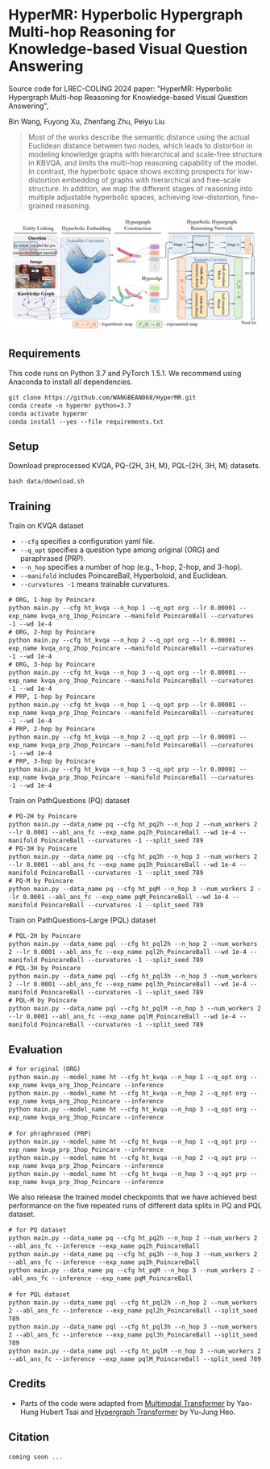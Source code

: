 # HyperMR: Hyperbolic Hypergraph Multi-hop Reasoning for Knowledge-based Visual Question Answering
Source code for LREC-COLING 2024 paper: "HyperMR: Hyperbolic Hypergraph Multi-hop Reasoning for Knowledge-based Visual Question Answering", 

Bin Wang, Fuyong Xu, Zhenfang Zhu, Peiyu Liu
<!--* [[Paper]](https:) [[Slides]](https:)-->

>   Most of the works describe the semantic distance using the actual Euclidean distance between two nodes, which leads to distortion in modeling knowledge graphs with hierarchical and scale-free structure in KBVQA, and limits the multi-hop reasoning capability of the model. In contrast, the hyperbolic space shows exciting prospects for low-distortion embedding of graphs with hierarchical and free-scale structure. In addition, we map the different stages of reasoning into multiple adjustable hyperbolic spaces, achieving low-distortion, fine-grained reasoning.

![HGT](assets/model.png)

## Requirements
This code runs on Python 3.7 and PyTorch 1.5.1. We recommend using Anaconda to install all dependencies.
```
git clone https://github.com/WANGBEAN068/HyperMR.git
conda create -n hypermr python=3.7
conda activate hypermr
conda install --yes --file requirements.txt
```

## Setup
Download preprocessed KVQA, PQ-{2H, 3H, M}, PQL-{2H, 3H, M} datasets.
```
bash data/download.sh
```

## Training

Train on KVQA dataset
* `--cfg` specifies a configuration yaml file.
* `--q_opt` specifies a question type among original (ORG) and paraphrased (PRP).
* `--n_hop` specifies a number of hop (e.g., 1-hop, 2-hop, and 3-hop).
* `--manifold` includes PoincareBall, Hyperboloid, and Euclidean.
* `--curvatures -1` means trainable curvatures.

```
# ORG, 1-hop by Poincare
python main.py --cfg ht_kvqa --n_hop 1 --q_opt org --lr 0.00001 --exp_name kvqa_org_1hop_Poincare --manifold PoincareBall --curvatures -1 --wd 1e-4
# ORG, 2-hop by Poincare
python main.py --cfg ht_kvqa --n_hop 2 --q_opt org --lr 0.00001 --exp_name kvqa_org_2hop_Poincare --manifold PoincareBall --curvatures -1 --wd 1e-4
# ORG, 3-hop by Poincare
python main.py --cfg ht_kvqa --n_hop 3 --q_opt org --lr 0.00001 --exp_name kvqa_org_3hop_Poincare --manifold PoincareBall --curvatures -1 --wd 1e-4
# PRP, 1-hop by Poincare
python main.py --cfg ht_kvqa --n_hop 1 --q_opt prp --lr 0.00001 --exp_name kvqa_prp_1hop_Poincare --manifold PoincareBall --curvatures -1 --wd 1e-4
# PRP, 2-hop by Poincare
python main.py --cfg ht_kvqa --n_hop 2 --q_opt prp --lr 0.00001 --exp_name kvqa_prp_2hop_Poincare --manifold PoincareBall --curvatures -1 --wd 1e-4
# PRP, 3-hop by Poincare
python main.py --cfg ht_kvqa --n_hop 3 --q_opt prp --lr 0.00001 --exp_name kvqa_prp_3hop_Poincare --manifold PoincareBall --curvatures -1 --wd 1e-4
```

Train on PathQuestions (PQ) dataset
```
# PQ-2H by Poincare
python main.py --data_name pq --cfg ht_pq2h --n_hop 2 --num_workers 2 --lr 0.0001 --abl_ans_fc --exp_name pq2h_PoincareBall --wd 1e-4 --manifold PoincareBall --curvatures -1 --split_seed 789
# PQ-3H by Poincare
python main.py --data_name pq --cfg ht_pq3h --n_hop 3 --num_workers 2 --lr 0.0001 --abl_ans_fc --exp_name pq3h_PoincareBall --wd 1e-4 --manifold PoincareBall --curvatures -1 --split_seed 789
# PQ-M by Poincare
python main.py --data_name pq --cfg ht_pqM --n_hop 3 --num_workers 2 --lr 0.0001 --abl_ans_fc --exp_name pqM_PoincareBall --wd 1e-4 --manifold PoincareBall --curvatures -1 --split_seed 789

```

Train on PathQuestions-Large (PQL) dataset
```
# PQL-2H by Poincare
python main.py --data_name pql --cfg ht_pql2h --n_hop 2 --num_workers 2 --lr 0.0001 --abl_ans_fc --exp_name pql2h_PoincareBall --wd 1e-4 --manifold PoincareBall --curvatures -1 --split_seed 789
# PQL-3H by Poincare
python main.py --data_name pql --cfg ht_pql3h --n_hop 3 --num_workers 2 --lr 0.0001 --abl_ans_fc --exp_name pql3h_PoincareBall --wd 1e-4 --manifold PoincareBall --curvatures -1 --split_seed 789
# PQL-M by Poincare
python main.py --data_name pql --cfg ht_pqlM --n_hop 3 --num_workers 2 --lr 0.0001 --abl_ans_fc --exp_name pqlM_PoincareBall --wd 1e-4 --manifold PoincareBall --curvatures -1 --split_seed 789
```



## Evaluation

```
# for original (ORG)
python main.py --model_name ht --cfg ht_kvqa --n_hop 1 --q_opt org --exp_name kvqa_org_1hop_Poincare --inference
python main.py --model_name ht --cfg ht_kvqa --n_hop 2 --q_opt org --exp_name kvqa_org_2hop_Poincare --inference
python main.py --model_name ht --cfg ht_kvqa --n_hop 3 --q_opt org --exp_name kvqa_org_3hop_Poincare --inference

# for phraphrased (PRP)
python main.py --model_name ht --cfg ht_kvqa --n_hop 1 --q_opt prp --exp_name kvqa_prp_1hop_Poincare --inference
python main.py --model_name ht --cfg ht_kvqa --n_hop 2 --q_opt prp --exp_name kvqa_prp_2hop_Poincare --inference
python main.py --model_name ht --cfg ht_kvqa --n_hop 3 --q_opt prp --exp_name kvqa_prp_3hop_Poincare --inference
```

We also release the trained model checkpoints that we have achieved best performance on the five repeated runs of different data splits in PQ and PQL dataset.
```
# for PQ dataset
python main.py --data_name pq --cfg ht_pq2h --n_hop 2 --num_workers 2 --abl_ans_fc --inference --exp_name pq2h_PoincareBall
python main.py --data_name pq --cfg ht_pq3h --n_hop 3 --num_workers 2 --abl_ans_fc --inference --exp_name pq3h_PoincareBall
python main.py --data_name pq --cfg ht_pqM --n_hop 3 --num_workers 2 --abl_ans_fc --inference --exp_name pqM_PoincareBall

# for PQL dataset
python main.py --data_name pql --cfg ht_pql2h --n_hop 2 --num_workers 2 --abl_ans_fc --inference --exp_name pql2h_PoincareBall --split_seed 789
python main.py --data_name pql --cfg ht_pql3h --n_hop 3 --num_workers 2 --abl_ans_fc --inference --exp_name pql3h_PoincareBall --split_seed 789
python main.py --data_name pql --cfg ht_pqlM --n_hop 3 --num_workers 2 --abl_ans_fc --inference --exp_name pqlM_PoincareBall --split_seed 789
```


## Credits
* Parts of the code were adapted from [Multimodal Transformer](https://github.com/yaohungt/Multimodal-Transformer) by Yao-Hung Hubert Tsai and [Hypergraph Transformer](https://github.com/YuJungHeo/kbvqa-public) by Yu-Jung Heo.

## Citation
```
coming soon ...
```
